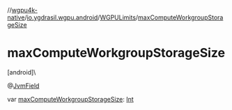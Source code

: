 //[wgpu4k-native](../../../index.md)/[io.ygdrasil.wgpu.android](../index.md)/[WGPULimits](index.md)/[maxComputeWorkgroupStorageSize](max-compute-workgroup-storage-size.md)

# maxComputeWorkgroupStorageSize

[android]\

@[JvmField](https://kotlinlang.org/api/core/kotlin-stdlib/kotlin.jvm/-jvm-field/index.html)

var [maxComputeWorkgroupStorageSize](max-compute-workgroup-storage-size.md): [Int](https://kotlinlang.org/api/core/kotlin-stdlib/kotlin/-int/index.html)
